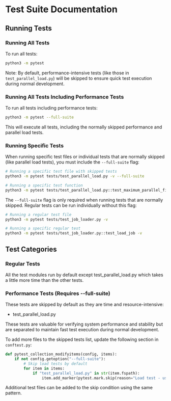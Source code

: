 # Test Suite Documentation

## Running Tests

### Running All Tests
To run all tests:
```bash
python3 -m pytest
```
Note: By default, performance-intensive tests (like those in `test_parallel_load.py`) will be skipped to ensure quick test execution during normal development.

### Running All Tests Including Performance Tests
To run all tests including performance tests:
```bash
python3 -m pytest --full-suite
```
This will execute all tests, including the normally skipped performance and parallel load tests.

### Running Specific Tests
When running specific test files or individual tests that are normally skipped (like parallel load tests), you must include the `--full-suite` flag:

```bash
# Running a specific test file with skipped tests
python3 -m pytest tests/test_parallel_load.py -v --full-suite

# Running a specific test function
python3 -m pytest tests/test_parallel_load.py::test_maximum_parallel_file_trace -v --full-suite
```

The `--full-suite` flag is only required when running tests that are normally skipped. Regular tests can be run individually without this flag:

```bash
# Running a regular test file
python3 -m pytest tests/test_job_loader.py -v

# Running a specific regular test
python3 -m pytest tests/test_job_loader.py::test_load_job -v
```

## Test Categories

### Regular Tests
All the test modules run by default except test_parallel_load.py which takes a little more time than the other tests.

### Performance Tests (Requires --full-suite)
These tests are skipped by default as they are time and resource-intensive:
- test_parallel_load.py

These tests are valuable for verifying system performance and stability but are separated to maintain fast test execution during normal development.

To add more files to the skipped tests list, update the following section in `conftest.py`:
```python
def pytest_collection_modifyitems(config, items):
    if not config.getoption("--full-suite"):
        # Skip load tests by default
        for item in items:
            if "test_parallel_load.py" in str(item.fspath):
                item.add_marker(pytest.mark.skip(reason="Load test - use --full-suite to include"))
```
Additional test files can be added to the skip condition using the same pattern.
